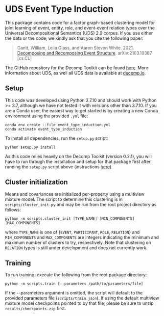 # UDS Event Type Induction

This package contains code for a factor graph-based clustering model for joint learning of event, entity, role, and event-event relation types over the Universal Decompositional Semantics (UDS) 2.0 corpus. If you use either the data or the code, we kindly ask that you cite the following paper:

> Gantt, William, Lelia Glass, and Aaron Steven White. 2021. [Decomposing and Recomposing Event Structure](https://arxiv.org/abs/2103.10387). arXiv:2103.10387 [cs.CL]

The GitHub repository for the Decomp Toolkit can be found [here](https://github.com/decompositional-semantics-initiative/decomp). More information about UDS, as well all UDS data is available at [decomp.io](http://decomp.io/).

## Setup

This code was developed using Python 3.7.10 and should work with Python >= 3.7, although we have not tested it with versions other than 3.7.10. If you are a Conda user, the easiest way to get started is by creating a new Conda environment using the provided `.yml` file:

```
conda env create --file event_type_induction.yml
conda activate event_type_induction
```

To install all dependencies, run the `setup.py` script:

```python setup.py install```

As this code relies heavily on the Decomp Toolkit (version 0.2.1), you will have to run through the installation and setup for that package first after running the `setup.py` script above (instructions [here](https://github.com/decompositional-semantics-initiative/decomp#installation)).

## Cluster initialization

Means and covariances are initialized per-property using a multiview mixture model. The script to determine this clustering is in `scripts/cluster_init.py` and may be run from the root project directory as follows:

```python -m scripts.cluster_init [TYPE_NAME] [MIN_COMPONENTS] [MAX_COMPONENTS]```

where `TYPE_NAME` is one of {`EVENT`, `PARTICIPANT`, `ROLE`, `RELATION`} and `MIN_COMPONENTS` and `MAX_COMPONENTS` are integers indicating the minimum and maximum number of clusters to try, respectively. Note that clustering on `RELATION` types is still under development and does not currently work.

## Training

To run training, execute the following from the root package directory:

```python -m scripts.train [--parameters /path/to/parameters/file]```

If the --parameters argument is omitted, the script will default to the provided parameters file (`scripts/train.json`). If using the default multiview mixture model checkpoints pointed to by that file, please be sure to unzip `results/checkpoints.zip` first.
